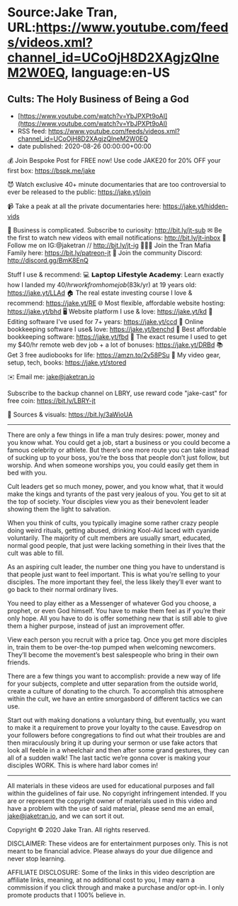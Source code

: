 # Source:Jake Tran, URL:https://www.youtube.com/feeds/videos.xml?channel_id=UCoOjH8D2XAgjzQlneM2W0EQ, language:en-US

## Cults: The Holy Business of Being a God
 - [https://www.youtube.com/watch?v=YbJPXPt9oAI](https://www.youtube.com/watch?v=YbJPXPt9oAI)
 - RSS feed: https://www.youtube.com/feeds/videos.xml?channel_id=UCoOjH8D2XAgjzQlneM2W0EQ
 - date published: 2020-08-26 00:00:00+00:00

💰 Join Bespoke Post for FREE now! Use code JAKE20 for 20% OFF your first box: https://bspk.me/jake

😈 Watch exclusive 40+ minute documentaries that are too controversial to ever be released to the public: https://jake.yt/join 

📹 Take a peak at all the private documentaries here: https://jake.yt/hidden-vids

🎥 Business is complicated. Subscribe to curiosity: http://bit.ly/jt-sub
✉ Be the first to watch new videos with email notifications: http://bit.ly/jt-inbox
📸 Follow me on IG:@jaketran // http://bit.ly/jt-ig
👨👦👦 Join the Tran Mafia Family here: https://bit.ly/patreon-jt
💬 Join the community Discord: http://discord.gg/BmK8EnQ

Stuff I use & recommend:
💻 𝗟𝗮𝗽𝘁𝗼𝗽 𝗟𝗶𝗳𝗲𝘀𝘁𝘆𝗹𝗲 𝗔𝗰𝗮𝗱𝗲𝗺𝘆: Learn exactly how I landed my $40/hr work from home job ($83k/yr) at 19 years old: https://jake.yt/LLAd
🏠 The real estate investing course I love & recommend: https://jake.yt/RE
🌐 Most flexible, affordable website hosting: https://jake.yt/bhd
🖥️ Website platform I use & love: https://jake.yt/kd
💽 Editing software I've used for 7+ years: https://jake.yt/ccd
📒 Online bookkeeping software I use& love: https://jake.yt/benchd 
🧾 Best affordable bookkeeping software: https://jake.yt/fbd
📜 The exact resume I used to get my $40/hr remote web dev job + a lot of bonuses: https://jake.yt/DRBd
📚 Get 3 free audiobooks for life: https://amzn.to/2v58PSu
🎥 My video gear, setup, tech, books: https://jake.yt/stored

✉️ Email me: jake@jaketran.io

Subscribe to the backup channel on LBRY, use reward code "jake-cast" for free coin: https://bit.ly/LBRY-jt

📰 Sources & visuals: https://bit.ly/3aWioUA

-----------------------
There are only a few things in life a man truly desires: power, money and you know what. You could get a job, start a business or you could become a famous celebrity or athlete. But there’s one more route you can take instead of sucking up to your boss, you’re the boss that people don’t just follow, but worship. And when someone worships you, you could easily get them in bed with you.

Cult leaders get so much money, power, and you know what, that it would make the kings and tyrants of the past very jealous of you. You get to sit at the top of society. Your disciples view you as their benevolent leader showing them the light to salvation. 

When you think of cults, you typically imagine some rather crazy people doing weird rituals, getting abused, drinking Kool-Aid laced with cyanide voluntarily. The majority of cult members are usually smart, educated, normal good people, that just were lacking something in their lives that the cult was able to fill.

As an aspiring cult leader, the number one thing you have to understand is that people just want to feel important. This is what you're selling to your disciples. The more important they feel, the less likely they’ll ever want to go back to their normal ordinary lives.

You need to play either as a Messenger of whatever God you choose, a prophet, or even God himself. You have to make them feel as if you’re their only hope. All you have to do is offer something new that is still able to give them a higher purpose, instead of just an improvement offer. 

View each person you recruit with a price tag. Once you get more disciples in, train them to be over-the-top pumped when welcoming newcomers. They’ll become the movement’s best salespeople who bring in their own friends. 

There are a few things you want to accomplish: provide a new way of life for your subjects, complete and utter separation from the outside world, create a culture of donating to the church. To accomplish this atmosphere within the cult, we have an entire smorgasbord of different tactics we can use.

Start out with making donations a voluntary thing, but eventually, you want to make it a requirement to prove your loyalty to the cause. Eavesdrop on your followers before congregations to find out what their troubles are and then miraculously bring it up during your sermon or use fake actors that look all feeble in a wheelchair and then after some grand gestures, they can all of a sudden walk! The last tactic we’re gonna cover is making your disciples WORK. This is where hard labor comes in! 

-----------------------

All materials in these videos are used for educational purposes and fall within the guidelines of fair use. No copyright infringement intended. If you are or represent the copyright owner of materials used in this video and have a problem with the use of said material, please send me an email, jake@jaketran.io, and we can sort it out.

Copyright © 2020 Jake Tran. All rights reserved.

DISCLAIMER: These videos are for entertainment purposes only. This is not meant to be financial advice. Please always do your due diligence and never stop learning.

AFFILIATE DISCLOSURE: Some of the links in this video description are affiliate links, meaning, at no additional cost to you, I may earn a commission if you click through and make a purchase and/or opt-in. I only promote products that I 100% believe in.

